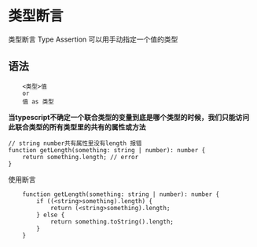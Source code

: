 # 类型断言

类型断言 Type Assertion 可以用手动指定一个值的类型

## 语法

```
    <类型>值
    or
    值 as 类型
```

**当typescript不确定一个联合类型的变量到底是哪个类型的时候，我们只能访问此联合类型的所有类型里的共有的属性或方法**

```
// string number共有属性里没有length 报错
function getLength(something: string | number): number {
    return something.length; // error
}
```

使用断言

```
    function getLength(something: string | number): number {
        if ((<string>something).length) {
            return (<string>something).length;
        } else {
            return something.toString().length;
        }
    }
```